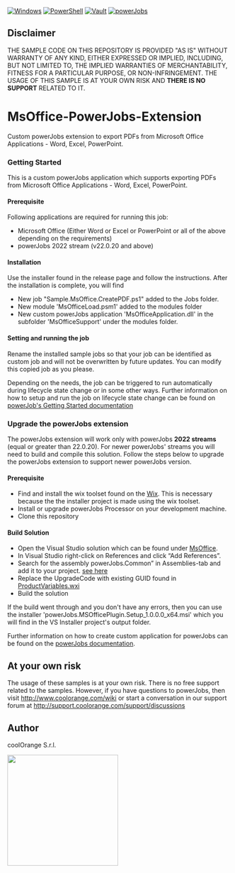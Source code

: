 [![Windows](https://img.shields.io/badge/Platform-Windows-lightgray.svg)](https://www.microsoft.com/en-us/windows/)
[![PowerShell](https://img.shields.io/badge/PowerShell-5-blue.svg)](https://microsoft.com/PowerShell/)
[![Vault](https://img.shields.io/badge/Autodesk%20Vault-2023-yellow.svg)](https://www.autodesk.com/products/vault/)
[![powerJobs](https://img.shields.io/badge/coolOrange%20powerJobs-23-orange.svg)](https://www.coolorange.com/en-eu/enhance.html#powerJobs)

## Disclaimer
THE SAMPLE CODE ON THIS REPOSITORY IS PROVIDED "AS IS" WITHOUT WARRANTY OF ANY KIND, EITHER EXPRESSED OR IMPLIED, INCLUDING, BUT NOT LIMITED TO, THE IMPLIED WARRANTIES OF MERCHANTABILITY, FITNESS FOR A PARTICULAR PURPOSE, OR NON-INFRINGEMENT.
THE USAGE OF THIS SAMPLE IS AT YOUR OWN RISK AND **THERE IS NO SUPPORT** RELATED TO IT.

# MsOffice-PowerJobs-Extension
Custom powerJobs extension to export PDFs from Microsoft Office Applications - Word, Excel, PowerPoint.
### Getting Started
This is a custom powerJobs application which supports exporting PDFs from Microsoft Office Applications - Word, Excel, PowerPoint. 
#### Prerequisite
Following applications are required for running this job:
-   Microsoft Office (Either Word or Excel or PowerPoint or all of the above depending on the requirements)
-   powerJobs 2022 stream (v22.0.20 and above)

#### Installation
Use the installer found in the release page and follow the instructions. After the installation is complete, you will find 
- New job "Sample.MsOffice.CreatePDF.ps1" added to the Jobs folder. 
- New module 'MsOfficeLoad.psm1' added to the modules folder 
- New custom powerJobs application 'MsOfficeApplication.dll' in the subfolder 'MsOfficeSupport' under the modules folder.

#### Setting and running the job
Rename the installed sample jobs so that your job can be identified as custom job and will not be overwritten by future updates. You can modify this copied job as you please.

Depending on the needs, the job can be triggered to run automatically during lifecycle state change or in some other ways.
Further information on how to setup and run the job on lifecycle state change can be found on [powerJob's Getting Started documentation](https://doc.coolorange.com/projects/coolorange-powerjobsprocessordocs/en/stable/getting_started.html#how-to-embed-the-job-in-a-status-change)

### Upgrade the powerJobs extension
The powerJobs extension will work only with powerJobs **2022 streams** (equal or greater than 22.0.20). For newer powerJobs' streams you will need to build and compile this solution. Follow the steps below to upgrade the powerJobs extension to support newer powerJobs version.
#### Prerequisite
- Find and install the wix toolset found on the [Wix](https://wixtoolset.org/). This is necessary because the the installer project is made using the wix toolset. 
- Install or upgrade powerJobs Processor on your development machine.
- Clone this repository
#### Build Solution
- Open the Visual Studio solution which can be found under [MsOffice](/MsOffice).
- In Visual Studio right-click on References and click “Add References”.
- Search for the assembly powerJobs.Common” in Assemblies-tab and add it to your project.
[see here](https://doc.coolorange.com/projects/coolorange-powerjobsprocessordocs/en/stable/_images/vs_add_reference.png)
- Replace the UpgradeCode with existing GUID found in [ProductVariables.wxi](https://github.com/coolOrangeLabs/powerjobs-extensions/blob/0973f254b52c9e85c144df1a9ffe39e794c08aa0/MsOffice/Installer/Includes/ProductVariables.wxi#L3)
- Build the solution

If the build went through and you don't have any errors, then you can use the installer 'powerJobs.MSOfficePlugin.Setup_1.0.0.0_x64.msi'  which you will find in the VS Installer project's output folder.

Further information on how to create custom application for powerJobs can be found on the [powerJobs documentation](https://doc.coolorange.com/projects/coolorange-powerjobsprocessordocs/en/stable/jobprocessor/applications.html#custom-applications).

## At your own risk
The usage of these samples is at your own risk. There is no free support related to the samples. However, if you have questions to powerJobs, then visit http://www.coolorange.com/wiki or start a conversation in our support forum at http://support.coolorange.com/support/discussions

## Author
coolOrange S.r.l.

<img src="https://i.ibb.co/NmnmjDT/Logo-CO-Full-colore-RGB-short-Payoff.png" width="250">